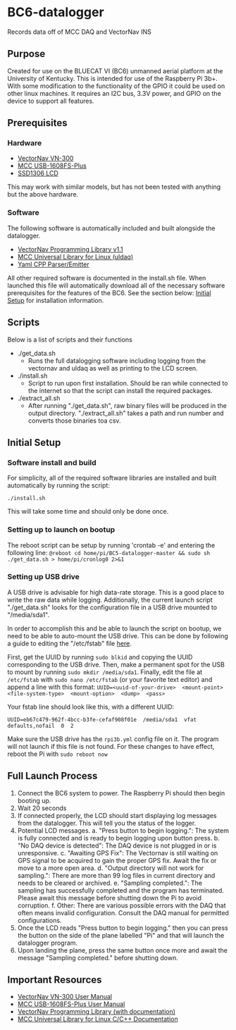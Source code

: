 # BC6-datalogger
Records data off of MCC DAQ and VectorNav INS

## Purpose
Created for use on the BLUECAT VI (BC6) unmanned aerial platform at the University of Kentucky.
This is intended for use of the Raspberry Pi 3b+. With some modification to the functionality of 
the GPIO it could be used on other linux machines. It requires an I2C bus, 3.3V power, and GPIO 
on the device to support all features.

## Prerequisites

### Hardware

- [VectorNav VN-300](https://www.vectornav.com/products/vn-300)
- [MCC USB-1608FS-Plus](https://www.mccdaq.com/usb-data-acquisition/USB-1608FS-Plus-Series)
- [SSD1306 LCD](https://www.amazon.com/MakerFocus-Display-SSD1306-3-3V-5V-Arduino/dp/B0761LV1SD/ref=sr_1_4?dchild=1&keywords=SSD1306&qid=1608144476&sr=8-4)

This may work with similar models, but has not been tested with anything but the above hardware.

### Software

The following software is automatically included and built alongside the datalogger.
- [VectorNav Programming Library v1.1](https://www.vectornav.com/support/downloads)
- [MCC Universal Library for Linux (uldaq)](https://github.com/mccdaq/uldaq/)
- [Yaml CPP Parser/Emitter](https://github.com/jbeder/yaml-cpp)

All other required software is documented in the install.sh file. When launched this file will automatically 
download all of the necessary software prerequisites for the features of the BC6. See the section below: 
[Initial Setup](https://github.com/irowebbn/BC5-datalogger#important-resources) for installation information.

## Scripts

Below is a list of scripts and their functions

* ./get_data.sh
    - Runs the full datalogging software including logging from the vectornav and uldaq as well as printing to the LCD screen.
* ./install.sh
    - Script to run upon first installation. Should be ran while connected to the internet so that the script can install the required packages.
* ./extract_all.sh
    - After running "./get_data.sh", raw binary files will be produced in the output directory. "./extract_all.sh" takes a path and run number and converts those binaries toa csv.
 
## Initial Setup

### Software install and build
For simplicity, all of the required software libraries are installed and built automatically by running the script: 
```
./install.sh
```
This will take some time and should only be done once.

### Setting up to launch on bootup

The reboot script can be setup by running 'crontab -e' and entering the following line: 
`@reboot cd home/pi/BC5-datalogger-master && sudo sh ./get_data.sh > home/pi/cronlog0 2>&1`

### Setting up USB drive

A USB drive is advisable for high data-rate storage. This is a good place to write the raw data while logging.
Additionally, the current launch script "./get_data.sh" looks for the configuration file in a USB drive mounted 
to "/media/sda1".

In order to accomplish this and be able to launch the script on bootup, we need to be able to auto-mount the USB drive. 
This can be done by following a guide to editing the "/etc/fstab" file [here](https://www.linuxbabe.com/desktop-linux/how-to-automount-file-systems-on-linux).

First, get the UUID by running `sudo blkid` and copying the UUID corresponding to the USB drive. 
Then, make a permanent spot for the USB to mount by running `sudo mkdir /media/sda1`.
Finally, edit the file at `/etc/fstab` with `sudo nano /etc/fstab` (or your favorite text editor) and append a line with this format:
`UUID=<uuid-of-your-drive>  <mount-point>  <file-system-type>  <mount-option>  <dump>  <pass>`
    
Your fstab line should look like this, with a different UUID:
    
```
UUID=eb67c479-962f-4bcc-b3fe-cefaf908f01e  /media/sda1  vfat  defaults,nofail  0  2
```
Make sure the USB drive has the `rpi3b.yml` config file on it. The program will not launch if this file is not found.
For these changes to have effect, reboot the Pi with `sudo reboot now`

## Full Launch Process

1. Connect the BC6 system to power. The Raspberry Pi should then begin booting up.
2. Wait 20 seconds
3. If connected properly, the LCD should start displaying log messages from the datalogger. This will tell you the status of the logger.
4. Potential LCD messages.
    a. "Press button to begin logging.": The system is fully connected and is ready to begin logging upon button press.
    b. "No DAQ device is detected": The DAQ device is not plugged in or is unresponsive.
    c. "Awaiting GPS Fix": The Vectornav is still waiting on GPS signal to be acquired to gain the proper GPS fix. Await the fix or move to a more open area.
    d. "Output directory will not work for sampling.": There are more than 99 log files in current directory and needs to be cleared or archived.
    e. "Sampling completed.": The sampling has successfully completed and the program has terminated. Please await this message before shutting down the Pi to avoid corruption.
    f. Other: There are various possible errors with the DAQ that often means invalid configuration. Consult the DAQ manual for permitted configurations.
5. Once the LCD reads "Press button to begin logging." then you can press the button on the side of the plane labelled "Pi" and that will launch the datalogger program.
6. Upon landing the plane, press the same button once more and await the message "Sampling completed." before shutting down.

 ## Important Resources
 - [VectorNav VN-300 User Manual](https://www.vectornav.com/docs/default-source/documentation/vn-300-documentation/vn-300-user-manual-(um005).pdf)
 - [MCC USB-1608FS-Plus User Manual](https://www.mccdaq.com/PDFs/manuals/USB-1608FS-Plus.pdf)
 - [VectorNav Programming Library (with documentation)](https://www.vectornav.com/docs/default-source/downloads/programming-library/vnproglib-1-1-4.zip?sfvrsn=fe678835_20)
 - [MCC Universal Library for Linux C/C++ Documentation](https://www.mccdaq.com/PDFs/Manuals/UL-Linux/c/index.html)
